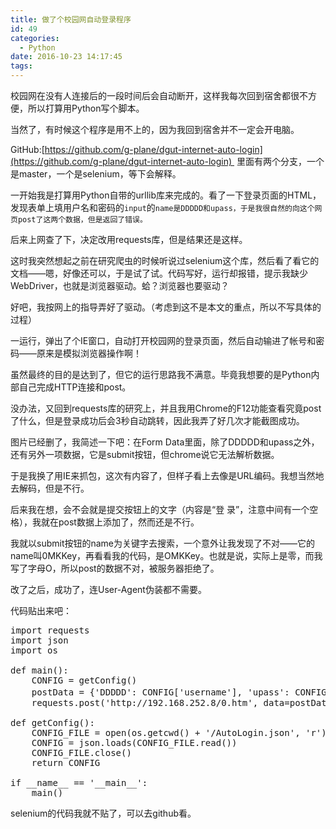 ```yaml
---
title: 做了个校园网自动登录程序
id: 49
categories:
  - Python
date: 2016-10-23 14:17:45
tags:
---
```


校园网在没有人连接后的一段时间后会自动断开，这样我每次回到宿舍都很不方便，所以打算用Python写个脚本。

当然了，有时候这个程序是用不上的，因为我回到宿舍并不一定会开电脑。

GitHub:[https://github.com/g-plane/dgut-internet-auto-login](https://github.com/g-plane/dgut-internet-auto-login)  里面有两个分支，一个是master，一个是selenium，等下会解释。

一开始我是打算用Python自带的urllib库来完成的。看了一下登录页面的HTML，发现表单上填用户名和密码的`input`的`name是DDDDD和upass，于是我很自然的向这个网页post了这两个数据，但是返回了错误。`

后来上网查了下，决定改用requests库，但是结果还是这样。

这时我突然想起之前在研究爬虫的时候听说过selenium这个库，然后看了看它的文档——嗯，好像还可以，于是试了试。代码写好，运行却报错，提示我缺少WebDriver，也就是浏览器驱动。蛤？浏览器也要驱动？

好吧，我按网上的指导弄好了驱动。（考虑到这不是本文的重点，所以不写具体的过程）

一运行，弹出了个IE窗口，自动打开校园网的登录页面，然后自动输进了帐号和密码——原来是模拟浏览器操作啊！

虽然最终的目的是达到了，但它的运行思路我不满意。毕竟我想要的是Python内部自己完成HTTP连接和post。

没办法，又回到requests库的研究上，并且我用Chrome的F12功能查看究竟post了什么，但是登录成功后会3秒自动跳转，因此我弄了好几次才能截图成功。

图片已经删了，我简述一下吧：在Form Data里面，除了DDDDD和upass之外，还有另外一项数据，它是submit按钮，但chrome说它无法解析数据。

于是我换了用IE来抓包，这次有内容了，但样子看上去像是URL编码。我想当然地去解码，但是不行。

后来我在想，会不会就是提交按钮上的文字（内容是“登 录”，注意中间有一个空格），我就在post数据上添加了，然而还是不行。

我就以submit按钮的name为关键字去搜索，一个意外让我发现了不对——它的name叫0MKKey，再看看我的代码，是OMKKey。也就是说，实际上是零，而我写了字母O，所以post的数据不对，被服务器拒绝了。

改了之后，成功了，连User-Agent伪装都不需要。

代码贴出来吧：
<pre class="lang:python decode:true" title="AutoLogin.py">import requests
import json
import os

def main():
    CONFIG = getConfig()
    postData = {'DDDDD': CONFIG['username'], 'upass': CONFIG['password'], '0MKKey': '登 录'}
    requests.post('http://192.168.252.8/0.htm', data=postData)

def getConfig():
    CONFIG_FILE = open(os.getcwd() + '/AutoLogin.json', 'r')
    CONFIG = json.loads(CONFIG_FILE.read())
    CONFIG_FILE.close()
    return CONFIG

if __name__ == '__main__':
    main()</pre>
selenium的代码我就不贴了，可以去github看。